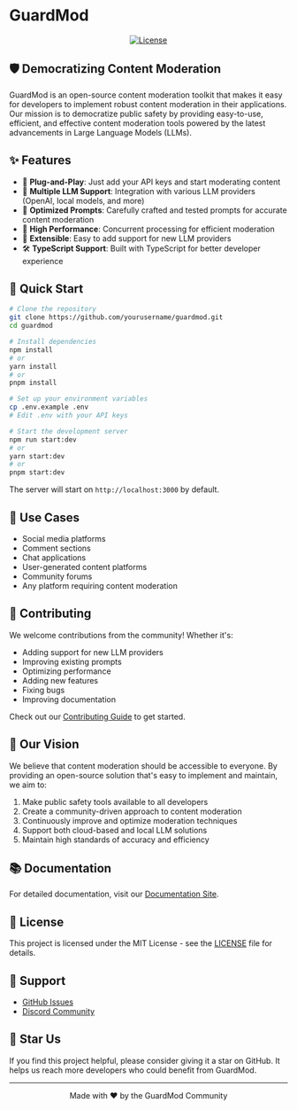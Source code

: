 # GuardMod

<p align="center">
  <a href="https://github.com/yourusername/guardmod/blob/main/LICENSE" target="_blank"><img src="https://img.shields.io/github/license/yourusername/guardmod" alt="License" /></a>
</p>

## 🛡️ Democratizing Content Moderation

GuardMod is an open-source content moderation toolkit that makes it easy for developers to implement robust content moderation in their applications. Our mission is to democratize public safety by providing easy-to-use, efficient, and effective content moderation tools powered by the latest advancements in Large Language Models (LLMs).

## ✨ Features

- 🔌 **Plug-and-Play**: Just add your API keys and start moderating content
- 🤖 **Multiple LLM Support**: Integration with various LLM providers (OpenAI, local models, and more)
- 🎯 **Optimized Prompts**: Carefully crafted and tested prompts for accurate content moderation
- 🚀 **High Performance**: Concurrent processing for efficient moderation
- 🔄 **Extensible**: Easy to add support for new LLM providers
- 🛠️ **TypeScript Support**: Built with TypeScript for better developer experience

## 🚀 Quick Start

```bash
# Clone the repository
git clone https://github.com/yourusername/guardmod.git
cd guardmod

# Install dependencies
npm install
# or
yarn install
# or
pnpm install

# Set up your environment variables
cp .env.example .env
# Edit .env with your API keys

# Start the development server
npm run start:dev
# or
yarn start:dev
# or
pnpm start:dev
```

The server will start on `http://localhost:3000` by default.

## 🎯 Use Cases

- Social media platforms
- Comment sections
- Chat applications
- User-generated content platforms
- Community forums
- Any platform requiring content moderation

## 🤝 Contributing

We welcome contributions from the community! Whether it's:

- Adding support for new LLM providers
- Improving existing prompts
- Optimizing performance
- Adding new features
- Fixing bugs
- Improving documentation

Check out our [Contributing Guide](CONTRIBUTING.md) to get started.

## 🌟 Our Vision

We believe that content moderation should be accessible to everyone. By providing an open-source solution that's easy to implement and maintain, we aim to:

1. Make public safety tools available to all developers
2. Create a community-driven approach to content moderation
3. Continuously improve and optimize moderation techniques
4. Support both cloud-based and local LLM solutions
5. Maintain high standards of accuracy and efficiency

## 📚 Documentation

For detailed documentation, visit our [Documentation Site](https://guardmod.com).

## 📄 License

This project is licensed under the MIT License - see the [LICENSE](LICENSE) file for details.

## 🤝 Support

- [GitHub Issues](https://github.com/yourusername/guardmod/issues)
- [Discord Community](https://discord.gg/guardmod)

## 🌟 Star Us

If you find this project helpful, please consider giving it a star on GitHub. It helps us reach more developers who could benefit from GuardMod.

---

<p align="center">
  Made with ❤️ by the GuardMod Community
</p>

